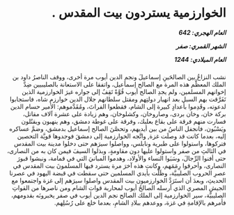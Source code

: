 <h1 dir="rtl">الخوارزمية يستردون بيت المقدس .</h1>

<h5 dir="rtl">العام الهجري:  642

الشهر القمري: صفر

العام الميلادي: 1244</h5>

<p dir="rtl">نشب النزاعُ بين الصالحَينِ إسماعيلَ ونجمِ الدين أيوب مرة أخرى، ووقف الناصرُ داود بن الملك المعظَّم هذه المرة مع الصالح إسماعيل، واتفقا على الاستعانة بالصليبيين ضِدَّ إخوانهم المسلمين، ولم يجدِ الصالح أيوب قُوَّةً تَقِفُ إلى جواره غيرَ الخوارزمية الذين تَفَرَّقت بهم السبل بعد انهيار دولتِهم ومقتل سلطانهم جلال الدين خوارزم شاه، فاستجابوا لدعوته، وقَدِموا بأعدادٍ كبيرة إلى الشام، فقطعوا الفراتَ، ومُقَدَّموهم: الأمير حسام الدين بركة خان، وخان بردى، وصاروخان، وكشلوخان، وهم زيادة على عشرة آلاف مقاتل، فسارت منهم فرقة على بقاع بعلبك، وفرقة على غوطة دمشق، وهم ينهبون ويقتُلون ويَسْبُون، فانجفل الناسُ من بين أيديهم، وتحصَّنَ الصالح إسماعيل بدمشق، وضمَّ عساكره إليه، بعدما كانت قد وصلَت غزة, واتَّجه الخوارزمية إلى دمشقَ فوجدوها قويَّة التحصين فتركوها، واستولوا على طبرية ونابلس، وواصلوا سيرَهم حتى دخلوا مدينة بيت المقدس في الثالثِ من صفر واستولوا عليها دون مقاومةٍ، وبذلوا السيفَ فيمن كان به من النصارى، حتى أفنوا الرِّجالَ، وسَبَوا النساء والأولاد، وهدموا المبانيَ التي في قمامة، ونبشوا قبورَ النصارى، وأحرقوا رِمَمَهم، وكانت هذه آخرَ مرة يسترد فيها المسلمونَ بيت المقدس في عصرِ الحروب الصليبيَّة، وظَلَّت بأيدي المسلمين حتى سقطت في قبضة اليهود في عصرنا الحديثِ، وبعدَ أن استَرَدَّ الخوارزميون بيت المقدس واصلوا سيرَهم إلى غزة واجتمعوا مع الجيشِ المصري الذي أرسله الصالحُ أيوب لمحاربة قوات الشام ومن ناصرها من القواتِ الصليبيَّة، سير الخوارزمية إلى الملك الصالح نجم الدين أيوب في صفر يخبرونَه بقدومهم، فأمرهم بالإقامةِ في غزة، ووعدهم ببلادِ الشامِ، بعدما خلع على رُسُلِهم.</p></br>
